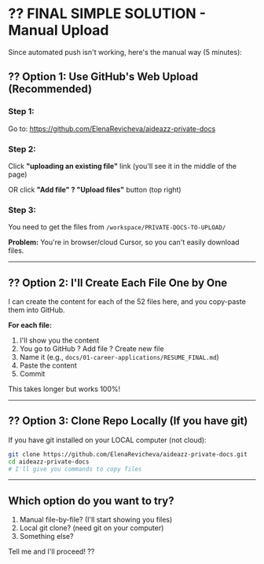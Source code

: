 # ?? FINAL SIMPLE SOLUTION - Manual Upload

Since automated push isn't working, here's the manual way (5 minutes):

## ?? **Option 1: Use GitHub's Web Upload (Recommended)**

### Step 1:
Go to: https://github.com/ElenaRevicheva/aideazz-private-docs

### Step 2: 
Click **"uploading an existing file"** link (you'll see it in the middle of the page)

OR click **"Add file" ? "Upload files"** button (top right)

### Step 3:
You need to get the files from `/workspace/PRIVATE-DOCS-TO-UPLOAD/` 

**Problem:** You're in browser/cloud Cursor, so you can't easily download files.

---

## ?? **Option 2: I'll Create Each File One by One**

I can create the content for each of the 52 files here, and you copy-paste them into GitHub.

**For each file:**
1. I'll show you the content
2. You go to GitHub ? Add file ? Create new file
3. Name it (e.g., `docs/01-career-applications/RESUME_FINAL.md`)
4. Paste the content
5. Commit

This takes longer but works 100%!

---

## ?? **Option 3: Clone Repo Locally (If you have git)**

If you have git installed on your LOCAL computer (not cloud):

```bash
git clone https://github.com/ElenaRevicheva/aideazz-private-docs.git
cd aideazz-private-docs
# I'll give you commands to copy files
```

---

## **Which option do you want to try?**

1. Manual file-by-file? (I'll start showing you files)
2. Local git clone? (need git on your computer)
3. Something else?

Tell me and I'll proceed! ??

